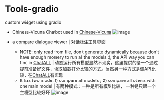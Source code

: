 # Tools-gradio

custom widget using gradio


- Chinese-Vicuna Chatbot used in [Chinese-Vicuna](https://github.com/Facico/Chinese-Vicuna)
![image](https://github.com/LZY-the-boys/Tools-gradio/assets/72137647/9689b8d6-1c2a-4d73-b8fa-8a042528beea)

- a compare dialogue viewer | 对话标注工具界面
    - NOTE: only read from file, don't generate dynamically because don't have enough momery to run all the models :(, the API way you can find in [ChatALL](https://github.com/sunner/ChatALL) | 动态运行所有模型显然不现实，这里提供的是一个通过提前准备好文件，读取加载打分比较的方式。当然另一种方式是调API比较，在[ChatALL](https://github.com/sunner/ChatALL)有实现
    - It has two mode: 1) compare all models ; 2) compare all others with one main model | 有两种模式：一种是所有模型比较， 一种是只跟一个主模型比较好坏
![image](https://github.com/LZY-the-boys/Tools-gradio/assets/72137647/71530348-d474-451a-bc5f-c8dc2540ead1)
